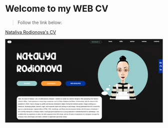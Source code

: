 # Welcome to my WEB CV

>Follow the link below:

[Nataliya Rodionova's CV](http://006080.github.io/CV)

![reference image](img/lp.png)

